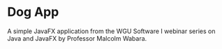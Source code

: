 # Dog App
A simple JavaFX application from the WGU Software I webinar series on Java and JavaFX by Professor Malcolm Wabara.
